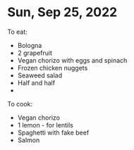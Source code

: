 # Sun, Sep 25, 2022
To eat:
* Bologna 
* 2 grapefruit
* Vegan chorizo with eggs and spinach
* Frozen chicken nuggets
* Seaweed salad
* Half and half
* 

To cook:
* Vegan chorizo
* 1 lemon - for lentils
* Spaghetti with fake beef
* Salmon